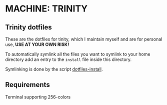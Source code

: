 # MACHINE: TRINITY

## Trinity dotfiles

These are the dotfiles for tinity, which I maintain myself and are for personal use, **USE AT YOUR OWN RISK!**

To automatically symlink all the files you want to symlink to your home
directory add an entry to the `install` file inside this directory.

Symlinking is done by the script [dotfiles-install](https://github.com/SirJls/trinity-scripts/blob/master/dotfiles-install).

## Requirements
Terminal supporting 256-colors
